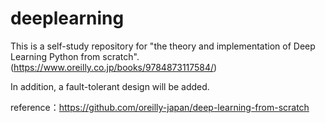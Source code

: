 # deeplearning
This is a self-study repository for "the theory and implementation of Deep Learning Python from scratch". (https://www.oreilly.co.jp/books/9784873117584/)

In addition, a fault-tolerant design will be added.

reference：https://github.com/oreilly-japan/deep-learning-from-scratch

